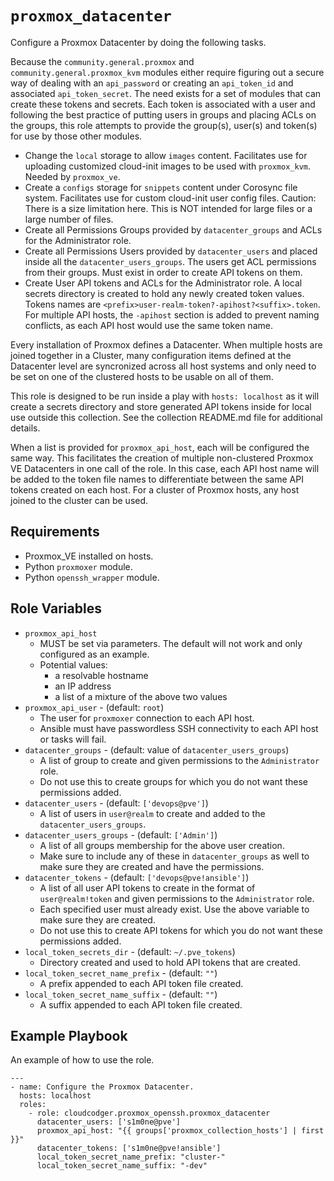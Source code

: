 `proxmox_datacenter`
=========

Configure a Proxmox Datacenter by doing the following tasks.

Because the `community.general.proxmox` and `community.general.proxmox_kvm` modules either require figuring out a secure way of dealing with an `api_password` or creating an `api_token_id` and associated `api_token_secret`. The need exists for a set of modules that can create these tokens and secrets. Each token is associated with a user and following the best practice of putting users in groups and placing ACLs on the groups, this role attempts to provide the group(s), user(s) and token(s) for use by those other modules.

- Change the `local` storage to allow `images` content.
  Facilitates use for uploading customized cloud-init images to be used with `proxmox_kvm`.
  Needed by `proxmox_ve`.
- Create a `configs` storage for `snippets` content under Corosync file system.
  Facilitates use for custom cloud-init user config files.
  Caution: There is a size limitation here. This is NOT intended for large files or a large number of files.
- Create all Permissions Groups provided by `datacenter_groups` and ACLs for the Administrator role.
- Create all Permissions Users provided by `datacenter_users` and placed inside all the `datacenter_users_groups`.
  The users get ACL permissions from their groups.
  Must exist in order to create API tokens on them.
- Create User API tokens and ACLs for the Administrator role.
  A local secrets directory is created to hold any newly created token values.
  Tokens names are `<prefix>user-realm-token?-apihost?<suffix>.token`.
  For multiple API hosts, the `-apihost` section is added to prevent naming conflicts, as each API host would use the same token name.

Every installation of Proxmox defines a Datacenter. When multiple hosts are joined together in a Cluster, many configuration items defined at the Datacenter level are syncronized across all host systems and only need to be set on one of the clustered hosts to be usable on all of them.

This role is designed to be run inside a play with `hosts: localhost` as it will create a secrets directory and store generated API tokens inside for local use outside this collection. See the collection README.md file for additional details.

When a list is provided for `proxmox_api_host`, each will be configured the same way. This facilitates the creation of multiple non-clustered Proxmox VE Datacenters in one call of the role. In this case, each API host name will be added to the token file names to differentiate between the same API tokens created on each host. For a cluster of Proxmox hosts, any host joined to the cluster can be used.

Requirements
------------

- Proxmox_VE installed on hosts.
- Python `proxmoxer` module.
- Python `openssh_wrapper` module.

Role Variables
--------------

- `proxmox_api_host`
  - MUST be set via parameters. The default will not work and only configured as an example.
  - Potential values:
    - a resolvable hostname
    - an IP address
    - a list of a mixture of the above two values
- `proxmox_api_user` - (default: `root`)
  - The user for `proxmoxer` connection to each API host.
  - Ansible must have passwordless SSH connectivity to each API host or tasks will fail.
- `datacenter_groups` - (default: value of `datacenter_users_groups`)
  - A list of group to create and given permissions to the `Administrator` role.
  - Do not use this to create groups for which you do not want these permissions added.
- `datacenter_users` - (default: `['devops@pve']`)
  - A list of users in `user@realm` to create and added to the `datacenter_users_groups`.
- `datacenter_users_groups` - (default: `['Admin']`)
  - A list of all groups membership for the above user creation.
  - Make sure to include any of these in `datacenter_groups` as well to make sure they are created and have the permissions.
- `datacenter_tokens` - (default: `['devops@pve!ansible']`)
  - A list of all user API tokens to create in the format of `user@realm!token` and given permissions to the `Administrator` role.
  - Each specified user must already exist. Use the above variable to make sure they are created.
  - Do not use this to create API tokens for which you do not want these permissions added.
- `local_token_secrets_dir` - (default: `~/.pve_tokens`)
  - Directory created and used to hold API tokens that are created.
- `local_token_secret_name_prefix` - (default: `""`)
  - A prefix appended to each API token file created.
- `local_token_secret_name_suffix` - (default: `""`)
  - A suffix appended to each API token file created.

Example Playbook
----------------

An example of how to use the role.

```
---
- name: Configure the Proxmox Datacenter.
  hosts: localhost
  roles:
    - role: cloudcodger.proxmox_openssh.proxmox_datacenter
      datacenter_users: ['s1m0ne@pve']
      proxmox_api_host: "{{ groups['proxmox_collection_hosts'] | first }}"
      datacenter_tokens: ['s1m0ne@pve!ansible']
      local_token_secret_name_prefix: "cluster-"
      local_token_secret_name_suffix: "-dev"
```
